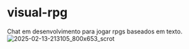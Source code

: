 # visual-rpg
Chat em desenvolvimento para jogar rpgs baseados em texto.
![2025-02-13-213105_800x653_scrot](https://github.com/user-attachments/assets/4b9ebf31-311f-4070-8b61-3a2bf9739db0)
